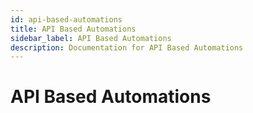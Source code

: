 ```yaml
---
id: api-based-automations
title: API Based Automations
sidebar_label: API Based Automations
description: Documentation for API Based Automations
---
```


# API Based Automations
